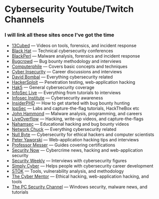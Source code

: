 
# Cybersecurity Youtube/Twitch Channels
### I will link all these sites once I've got the time

- [13Cubed](https://www.youtube.com/@13Cubed) — Videos on tools, forensics, and incident response
- [Black Hat](https://www.youtube.com/@BlackHatOfficialYT) — Technical cybersecurity conferences
- [BlackPerl](https://www.youtube.com/@BlackPerl) — Malware analysis, forensics and incident response
- [Bugcrowd](https://www.youtube.com/@Bugcrowd) — Bug bounty methodology and interviews
- [Computerphile](https://www.youtube.com/@Computerphile) — Covers basic concepts and techniques
- [Cyber Insecurity](https://www.youtube.com/@CyberInsecurity) — Career discussions and interviews
- [David Bombal](https://www.youtube.com/@davidbombal) — Everything cybersecurity related
- [HackerSploit](https://www.youtube.com/@HackerSploit) — Penetration testing, web-application hacking
- [Hak5](https://www.youtube.com/@hak5) — General cybersecurity coverage
- [InfoSec Live](https://www.youtube.com/@infoseclive) — Everything from tutorials to interviews
- [Infosec Institute](https://www.youtube.com/@InfosecEdu) — Cybersecurity awareness
- [InsiderPHD](https://www.youtube.com/@InsiderPhD) — How to get started with bug bounty hunting
- [IppSec](https://www.youtube.com/@ippsec) — Labs and capture-the-flag tutorials, HackTheBox etc
- [John Hammond](https://www.youtube.com/@_JohnHammond) — Malware analysis, programming, and careers
- [LiveOverflow](https://www.youtube.com/@LiveOverflow) — Hacking, write-up videos, and capture-the-flags
- [Nahamsec](https://www.youtube.com/@NahamSec) — Educational hacking and bug bounty videos
- [Network Chuck](https://www.youtube.com/@NetworkChuck) — Everything cybersecurity related
- [Null Byte](https://www.youtube.com/@NullByteWHT) — Cybersecurity for ethical hackers and computer scientists
- [Peter Yaworski](https://www.youtube.com/@yaworsk1) — Web-application hacking tips and interviews
- [Professor Messer](https://www.youtube.com/@professormesser) — Guides covering certifications
- [Security Now](https://www.youtube.com/@securitynow) — Cybercrime news, hacking and web-application security
- [Security Weekly](https://www.youtube.com/@SecurityWeekly) — Interviews with cybersecurity figures
- [Simply Cyber](https://www.youtube.com/@SimplyCyber) — Helps people with cybersecurity career development
- [STÖK](https://www.youtube.com/@STOKfredrik) — Tools, vulnerability analysis, and methodology
- [The Cyber Mentor](https://www.youtube.com/@TCMSecurityAcademy) — Ethical hacking, web-application hacking, and tools
- [The PC Security Channel](https://www.youtube.com/@pcsecuritychannel) — Windows security, malware news, and tutorials
